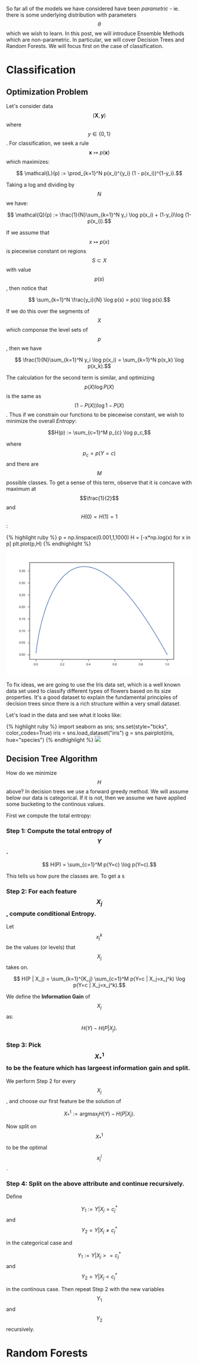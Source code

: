 
So far all of the models we have considered have been *parametric* - ie. there is some underlying distribution with parameters $$\theta$$ which we wish to learn. In this post, we will introduce Ensemble Methods which are non-parametric. In particular, we will cover Decision Trees and Random Forests. We will focus first on the case of classification. 

# Classification

## Optimization Problem

Let's consider data $$(\mathbf X, \mathbf y)$$ where $$y \in \{0,1\}$$. For classification, we seek a rule $$\mathbf x \mapsto p(\mathbf x)$$ which maximizes:

$$ \mathcal{L}(p) := \prod_{k=1}^N p(x_i)^{y_i} (1 - p(x_i))^{1-y_i}.$$

Taking a log and dividing by $$N$$ we have:

$$ \mathcal{Q}(p) := \frac{1}{N}\sum_{k=1}^N  y_i \log p(x_i) + (1-y_i)\log (1-p(x_i)).$$

If we assume that $$x \mapsto p(x)$$ is piecewise constant on regions $$S \subset X$$ with value $$p(s)$$, then notice that

$$ \sum_{k=1}^N \frac{y_i}{N} \log p(s) = p(s) \log p(s).$$

If we do this over the segments of $$X$$ which componse the level sets of $$p$$, then we have

$$ \frac{1}{N}\sum_{k=1}^N  y_i \log p(x_i) = \sum_{k=1}^N p(x_k) \log p(x_k).$$

The calculation for the second term is similar, and optimizing $$p(X) \log P(X)$$ is the same as $$ (1-P(X)) \log 1 - P(X)$$. Thus if we constrain our functions to be piecewise constant, we wish to minimize the overall *Entropy*:

$$H(p) := \sum_{c=1}^M p_{c} \log p_c,$$

where $$p_c = p(Y = c)$$ and there are $$M$$ possible classes. To get a sense of this term, observe that it is concave with maximum at $$\frac{1}{2}$$ and $$H(0)=H(1) = 1$$:

{% highlight ruby %}
p = np.linspace(0.001,1,1000)
H = [-x*np.log(x) for x in p]
plt.plot(p,H)
{% endhighlight %}
![](/img/entropy.png?raw=true)

To fix ideas, we are going to use the Iris data set, which is a well known data set used to classify different types of flowers based on its size properties. It's a good dataset to explain the fundamental principles of decision trees since there is a rich structure within a very small dataset.

Let's load in the data and see what it looks like:

{% highlight ruby %}
import seaborn as sns; sns.set(style="ticks", color_codes=True)
iris = sns.load_dataset("iris")
g = sns.pairplot(iris, hue="species")
{% endhighlight %}
![](/img/iriscorr?raw=true)


## Decision Tree Algorithm

How do we minimize $$H$$ above? In decision trees we use a forward greedy method. We will assume below our data is categorical. If it is not, then we assume we have applied some bucketing to the continous values. 


First we compute the total entropy:

### Step 1: Compute the total entropy of $$Y$$.

$$ H(P) = \sum_{c=1}^M p(Y=c) \log p(Y=c).$$

This tells us how pure the classes are. To get a s

### Step 2: For each feature $$X_j$$, compute conditional Entropy. 

Let $$x_j^k$$ be the values (or levels) that $$X_j$$ takes on. 

$$ H(P | X_j) = \sum_{k=1}^{K_j} \sum_{c=1}^M p(Y=c | X_j=x_j^k) \log p(Y=c | X_j=x_j^k).$$

We define the **Information Gain** of $$X_j$$ as:

$$ H(Y) - H(P | X_j). $$

### Step 3: Pick $$X_*^1$$ to be the feature which has largeest information gain and split. 

We perform Step 2 for every $$X_j$$, and choose our first feature be the solution of

$$ X_*^1 := \textrm{argmax}_{j} H(Y) - H(P | X_j). $$

Now split on $$X_*^1$$ to be the optimal $$x_j^i$$. 

### Step 4: Split on the above attribute and continue recursively.

Define 

$$Y_1 := Y \lvert X_j = c_j^{*}$$ and $$Y_2 = Y \lvert X_j \neq c_j^*$$ 

in the categorical case and 

$$Y_1 := Y \lvert X_j >= c_j^{*}$$ and $$Y_2 = Y \lvert X_j < c_j^*$$ 

in the continous case. Then repeat Step 2 with the new variables $$Y_1$$ and $$Y_2$$ recursively. 
# Random Forests

